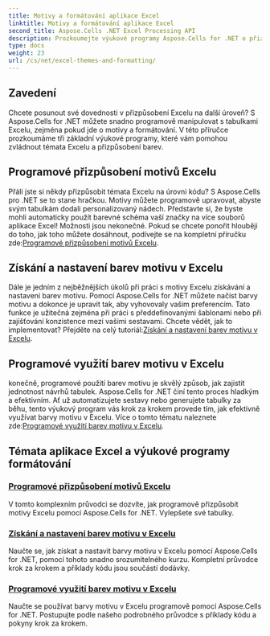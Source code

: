 ```yaml
---
title: Motivy a formátování aplikace Excel
linktitle: Motivy a formátování aplikace Excel
second_title: Aspose.Cells .NET Excel Processing API
description: Prozkoumejte výukové programy Aspose.Cells for .NET o přizpůsobení motivů Excelu, nastavení barev motivu a programovém využití barev motivu. Vylepšete své znalosti Excelu.
type: docs
weight: 23
url: /cs/net/excel-themes-and-formatting/
---
```

## Zavedení

Chcete posunout své dovednosti v přizpůsobení Excelu na další úroveň? S Aspose.Cells for .NET můžete snadno programově manipulovat s tabulkami Excelu, zejména pokud jde o motivy a formátování. V této příručce prozkoumáme tři základní výukové programy, které vám pomohou zvládnout témata Excelu a přizpůsobení barev.

## Programové přizpůsobení motivů Excelu

Přáli jste si někdy přizpůsobit témata Excelu na úrovni kódu? S Aspose.Cells pro .NET se to stane hračkou. Motivy můžete programově upravovat, abyste svým tabulkám dodali personalizovaný nádech. Představte si, že byste mohli automaticky použít barevné schéma vaší značky na více souborů aplikace Excel! Možnosti jsou nekonečné. Pokud se chcete ponořit hlouběji do toho, jak toho můžete dosáhnout, podívejte se na kompletní příručku zde:[Programové přizpůsobení motivů Excelu](./customizing-excel-themes/).

## Získání a nastavení barev motivu v Excelu

 Dále je jedním z nejběžnějších úkolů při práci s motivy Excelu získávání a nastavení barev motivu. Pomocí Aspose.Cells for .NET můžete načíst barvy motivu a dokonce je upravit tak, aby vyhovovaly vašim preferencím. Tato funkce je užitečná zejména při práci s předdefinovanými šablonami nebo při zajišťování konzistence mezi vašimi sestavami. Chcete vědět, jak to implementovat? Přejděte na celý tutoriál:[Získání a nastavení barev motivu v Excelu](./getting-and-setting-theme-colors/).

## Programové využití barev motivu v Excelu

 konečně, programové použití barev motivu je skvělý způsob, jak zajistit jednotnost návrhů tabulek. Aspose.Cells for .NET činí tento proces hladkým a efektivním. Ať už automatizujete sestavy nebo generujete tabulky za běhu, tento výukový program vás krok za krokem provede tím, jak efektivně využívat barvy motivu v Excelu. Více o tomto tématu naleznete zde:[Programové využití barev motivu v Excelu](./utilizing-theme-colors/).

## Témata aplikace Excel a výukové programy formátování
### [Programové přizpůsobení motivů Excelu](./customizing-excel-themes/)
V tomto komplexním průvodci se dozvíte, jak programově přizpůsobit motivy Excelu pomocí Aspose.Cells for .NET. Vylepšete své tabulky.
### [Získání a nastavení barev motivu v Excelu](./getting-and-setting-theme-colors/)
Naučte se, jak získat a nastavit barvy motivu v Excelu pomocí Aspose.Cells for .NET, pomocí tohoto snadno srozumitelného kurzu. Kompletní průvodce krok za krokem a příklady kódu jsou součástí dodávky.
### [Programové využití barev motivu v Excelu](./utilizing-theme-colors/)
Naučte se používat barvy motivu v Excelu programově pomocí Aspose.Cells for .NET. Postupujte podle našeho podrobného průvodce s příklady kódu a pokyny krok za krokem.
